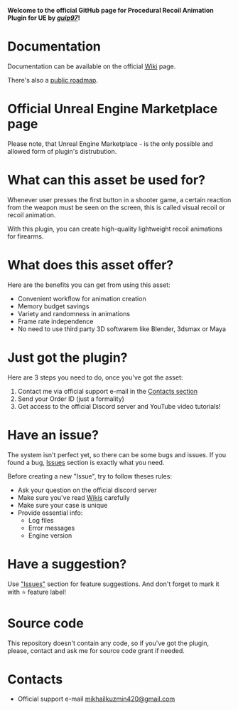 **Welcome to the official GitHub page for Procedural Recoil Animation Plugin for UE by *[guip97](https://github.com/guip97)*!**

# Documentation
Documentation can be available on the official [Wiki](https://github.com/guip97/ProceduralRecoilAnimationSystem/wiki) page.

There's also a [public roadmap](https://github.com/guip97/ProceduralRecoilAnimationSystem/projects/1).

# Official Unreal Engine Marketplace page
Please note, that Unreal Engine Marketplace - is the only possible and allowed form of plugin's distrubution.

# What can this asset be used for?

Whenever user presses the first button in a shooter game, a certain reaction from the weapon must be seen on the screen, this is called visual recoil or recoil animation.

With this plugin, you can create high-quality lightweight recoil animations for firearms.

# What does this asset offer?
Here are the benefits you can get from using this asset:
- Convenient workflow for animation creation
- Memory budget savings
- Variety and randomness in animations
- Frame rate independence
- No need to use third party 3D softwarem like Blender, 3dsmax or Maya

# Just got the plugin?
Here are 3 steps you need to do, once you've got the asset:
1. Contact me via official support e-mail in the [Contacts section](#contacts)
2. Send your Order ID (just a formality)
3. Get access to the official Discord server and YouTube video tutorials!

# Have an issue?
The system isn't perfect yet, so there can be some bugs and issues. If you found a bug, [Issues](https://github.com/guip97/ProceduralRecoilAnimationSystem/issues) section is exactly what you need.

Before creating a new "Issue", try to follow theses rules:
- Ask your question on the official discord server
- Make sure you've read [Wikis](https://github.com/guip97/ProceduralRecoilAnimationSystem/wiki) carefully
- Make sure your case is unique
- Provide essential info:
  - Log files
  - Error messages
  - Engine version

# Have a suggestion?
Use ["Issues"](https://github.com/guip97/ProceduralRecoilAnimationSystem/issues) section for feature suggestions.
And don't forget to mark it with ⭐ feature label!

# Source code
This repository doesn't contain any code, so if you've got the plugin, please, contact and ask me for source code grant if needed.

# Contacts
- Official support e-mail [mikhailkuzmin420@gmail.com](mailto:mikhailkuzmin420@gmail.com?subject=[GitHub]%20Procedural%20Recoil%20Animation)
